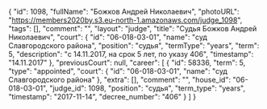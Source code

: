 {
    "id": 1098,
    "fullName": "Божков Андрей Николаевич",
    "photoURL": "https://members2020by.s3.eu-north-1.amazonaws.com/judge_1098",
    "tags": [],
    "comment": "",
    "layout": "judge",
    "title": "Судья Божков Андрей Николаевич",
    "court": {
        "id": "06-018-03-01",
        "name": "суд Славгородского района",
        "position": "судья",
        "termType": "years",
        "term": 5,
        "description": "c 14.11.2017, на срок 5 лет, по указу 406",
        "timestamp": "14.11.2017"
    },
    "previousCourt": null,
    "career": [
        {
            "id": 58336,
            "term": 5,
            "type": "appointed",
            "court": {
                "id": "06-018-03-01",
                "name": "суд Славгородского района"
            },
            "extra": [],
            "comment": "",
            "house_id": "06-018-03-01",
            "judge_id": 1098,
            "position": "судья",
            "term_type": "years",
            "timestamp": "2017-11-14",
            "decree_number": "406"
        }
    ]
}